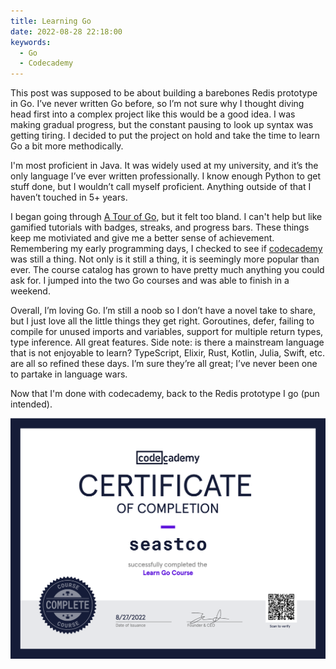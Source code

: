 ```yaml
---
title: Learning Go
date: 2022-08-28 22:18:00
keywords:
  - Go
  - Codecademy 
---
```


This post was supposed to be about building a barebones Redis prototype in Go. I’ve never written Go before, so I’m not sure why I thought diving head first into a complex project like this would be a good idea. I was making gradual progress, but the constant pausing to look up syntax was getting tiring. I decided to put the project on hold and take the time to learn Go a bit more methodically. 

I'm most proficient in Java. It was widely used at my university, and it’s the only language I’ve ever written professionally. I know enough Python to get stuff done, but I wouldn’t call myself proficient. Anything outside of that I haven’t touched in 5+ years.

I began going through [A Tour of Go](https://go.dev/tour/list), but it felt too bland. I can't help but like gamified tutorials with badges, streaks, and progress bars. These things keep me motiviated and give me a better sense of achievement. Remembering my early programming days, I checked to see if [codecademy](https://www.codecademy.com) was still a thing. Not only is it still a thing, it is seemingly more popular than ever. The course catalog has grown to have pretty much anything you could ask for. I jumped into the two Go courses and was able to finish in a weekend.

Overall, I’m loving Go. I’m still a noob so I don’t have a novel take to share, but I just love all the little things they get right. Goroutines, defer, failing to compile for unused imports and variables, support for multiple return types, type inference. All great features. Side note: is there a mainstream language that is not enjoyable to learn? TypeScript, Elixir, Rust, Kotlin, Julia, Swift, etc. are all so refined these days. I’m sure they’re all great; I’ve never been one to partake in language wars.

Now that I'm done with codecademy, back to the Redis prototype I go (pun intended).

![Certificate](images/learning-go-certificate.png)
